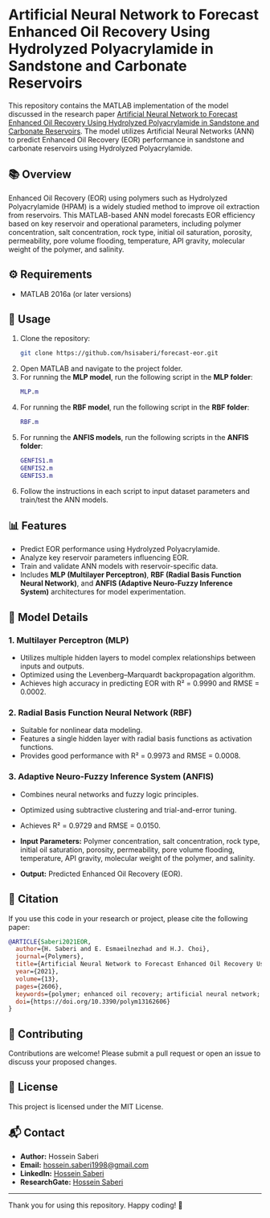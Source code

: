 # Artificial Neural Network to Forecast Enhanced Oil Recovery Using Hydrolyzed Polyacrylamide in Sandstone and Carbonate Reservoirs

This repository contains the MATLAB implementation of the model discussed in the research paper [Artificial Neural Network to Forecast Enhanced Oil Recovery Using Hydrolyzed Polyacrylamide in Sandstone and Carbonate Reservoirs](https://www.mdpi.com/2073-4360/13/16/2606). The model utilizes Artificial Neural Networks (ANN) to predict Enhanced Oil Recovery (EOR) performance in sandstone and carbonate reservoirs using Hydrolyzed Polyacrylamide.

## 📚 **Overview**
Enhanced Oil Recovery (EOR) using polymers such as Hydrolyzed Polyacrylamide (HPAM) is a widely studied method to improve oil extraction from reservoirs. This MATLAB-based ANN model forecasts EOR efficiency based on key reservoir and operational parameters, including polymer concentration, salt concentration, rock type, initial oil saturation, porosity, permeability, pore volume flooding, temperature, API gravity, molecular weight of the polymer, and salinity.

## ⚙️ **Requirements**
- MATLAB 2016a (or later versions)

## 🚀 **Usage**
1. Clone the repository:
   ```bash
   git clone https://github.com/hsisaberi/forecast-eor.git
   ```
2. Open MATLAB and navigate to the project folder.
3. For running the **MLP model**, run the following script in the **MLP folder**:
   ```matlab
   MLP.m
   ```
4. For running the **RBF model**, run the following script in the **RBF folder**:
   ```matlab
   RBF.m
   ```
5. For running the **ANFIS models**, run the following scripts in the **ANFIS folder**:
   ```matlab
   GENFIS1.m
   GENFIS2.m
   GENFIS3.m
   ```
6. Follow the instructions in each script to input dataset parameters and train/test the ANN models.

## 📊 **Features**
- Predict EOR performance using Hydrolyzed Polyacrylamide.
- Analyze key reservoir parameters influencing EOR.
- Train and validate ANN models with reservoir-specific data.
- Includes **MLP (Multilayer Perceptron)**, **RBF (Radial Basis Function Neural Network)**, and **ANFIS (Adaptive Neuro-Fuzzy Inference System)** architectures for model experimentation.

## 🧠 **Model Details**
### **1. Multilayer Perceptron (MLP)**
- Utilizes multiple hidden layers to model complex relationships between inputs and outputs.
- Optimized using the Levenberg–Marquardt backpropagation algorithm.
- Achieves high accuracy in predicting EOR with R² = 0.9990 and RMSE = 0.0002.

### **2. Radial Basis Function Neural Network (RBF)**
- Suitable for nonlinear data modeling.
- Features a single hidden layer with radial basis functions as activation functions.
- Provides good performance with R² = 0.9973 and RMSE = 0.0008.

### **3. Adaptive Neuro-Fuzzy Inference System (ANFIS)**
- Combines neural networks and fuzzy logic principles.
- Optimized using subtractive clustering and trial-and-error tuning.
- Achieves R² = 0.9729 and RMSE = 0.0150.

- **Input Parameters:** Polymer concentration, salt concentration, rock type, initial oil saturation, porosity, permeability, pore volume flooding, temperature, API gravity, molecular weight of the polymer, and salinity.
- **Output:** Predicted Enhanced Oil Recovery (EOR).

## 📖 **Citation**
If you use this code in your research or project, please cite the following paper:

```bibtex
@ARTICLE{Saberi2021EOR,
  author={H. Saberi and E. Esmaeilnezhad and H.J. Choi},
  journal={Polymers},
  title={Artificial Neural Network to Forecast Enhanced Oil Recovery Using Hydrolyzed Polyacrylamide in Sandstone and Carbonate Reservoirs},
  year={2021},
  volume={13},
  pages={2606},
  keywords={polymer; enhanced oil recovery; artificial neural network; fuzzy logic},
  doi={https://doi.org/10.3390/polym13162606}
}
```

## 🤝 **Contributing**
Contributions are welcome! Please submit a pull request or open an issue to discuss your proposed changes.

## 📝 **License**
This project is licensed under the MIT License.

## 📬 **Contact**
- **Author:** Hossein Saberi
- **Email:** hossein.saberi1998@gmail.com
- **LinkedIn:** [Hossein Saberi](https://www.linkedin.com/in/hossein-saberi-89728619b/)
- **ResearchGate:** [Hossein Saberi](https://www.google.com/url?sa=t&source=web&rct=j&opi=89978449&url=https://www.researchgate.net/profile/Hossein-Saberi-8&ved=2ahUKEwj_4NTllMOKAxVc-gIHHfKkGqUQFnoECCIQAQ&usg=AOvVaw1nTjyNovGpkOfb8n77jEc2)

---

Thank you for using this repository. Happy coding! 🚀

